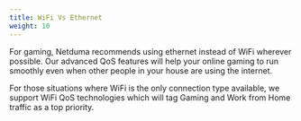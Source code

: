 ```yaml
---
title: WiFi Vs Ethernet
weight: 10
---
```


For gaming, Netduma recommends using ethernet instead of WiFi wherever possible. Our advanced QoS features will help your online gaming to run smoothly even when other people in your house are using the internet.

For those situations where WiFi is the only connection type available, we support WiFi QoS technologies which will tag Gaming and Work from Home traffic as a top priority.
